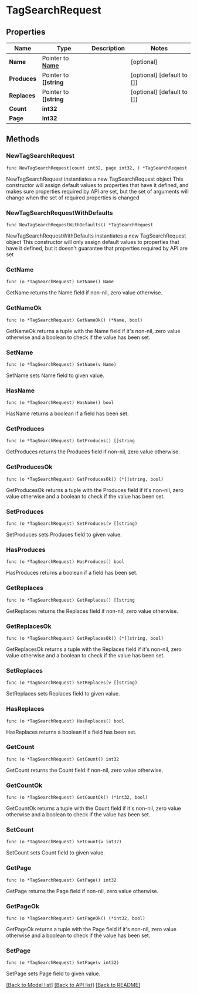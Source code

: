 # TagSearchRequest

## Properties

Name | Type | Description | Notes
------------ | ------------- | ------------- | -------------
**Name** | Pointer to [**Name**](Name.md) |  | [optional] 
**Produces** | Pointer to **[]string** |  | [optional] [default to []]
**Replaces** | Pointer to **[]string** |  | [optional] [default to []]
**Count** | **int32** |  | 
**Page** | **int32** |  | 

## Methods

### NewTagSearchRequest

`func NewTagSearchRequest(count int32, page int32, ) *TagSearchRequest`

NewTagSearchRequest instantiates a new TagSearchRequest object
This constructor will assign default values to properties that have it defined,
and makes sure properties required by API are set, but the set of arguments
will change when the set of required properties is changed

### NewTagSearchRequestWithDefaults

`func NewTagSearchRequestWithDefaults() *TagSearchRequest`

NewTagSearchRequestWithDefaults instantiates a new TagSearchRequest object
This constructor will only assign default values to properties that have it defined,
but it doesn't guarantee that properties required by API are set

### GetName

`func (o *TagSearchRequest) GetName() Name`

GetName returns the Name field if non-nil, zero value otherwise.

### GetNameOk

`func (o *TagSearchRequest) GetNameOk() (*Name, bool)`

GetNameOk returns a tuple with the Name field if it's non-nil, zero value otherwise
and a boolean to check if the value has been set.

### SetName

`func (o *TagSearchRequest) SetName(v Name)`

SetName sets Name field to given value.

### HasName

`func (o *TagSearchRequest) HasName() bool`

HasName returns a boolean if a field has been set.

### GetProduces

`func (o *TagSearchRequest) GetProduces() []string`

GetProduces returns the Produces field if non-nil, zero value otherwise.

### GetProducesOk

`func (o *TagSearchRequest) GetProducesOk() (*[]string, bool)`

GetProducesOk returns a tuple with the Produces field if it's non-nil, zero value otherwise
and a boolean to check if the value has been set.

### SetProduces

`func (o *TagSearchRequest) SetProduces(v []string)`

SetProduces sets Produces field to given value.

### HasProduces

`func (o *TagSearchRequest) HasProduces() bool`

HasProduces returns a boolean if a field has been set.

### GetReplaces

`func (o *TagSearchRequest) GetReplaces() []string`

GetReplaces returns the Replaces field if non-nil, zero value otherwise.

### GetReplacesOk

`func (o *TagSearchRequest) GetReplacesOk() (*[]string, bool)`

GetReplacesOk returns a tuple with the Replaces field if it's non-nil, zero value otherwise
and a boolean to check if the value has been set.

### SetReplaces

`func (o *TagSearchRequest) SetReplaces(v []string)`

SetReplaces sets Replaces field to given value.

### HasReplaces

`func (o *TagSearchRequest) HasReplaces() bool`

HasReplaces returns a boolean if a field has been set.

### GetCount

`func (o *TagSearchRequest) GetCount() int32`

GetCount returns the Count field if non-nil, zero value otherwise.

### GetCountOk

`func (o *TagSearchRequest) GetCountOk() (*int32, bool)`

GetCountOk returns a tuple with the Count field if it's non-nil, zero value otherwise
and a boolean to check if the value has been set.

### SetCount

`func (o *TagSearchRequest) SetCount(v int32)`

SetCount sets Count field to given value.


### GetPage

`func (o *TagSearchRequest) GetPage() int32`

GetPage returns the Page field if non-nil, zero value otherwise.

### GetPageOk

`func (o *TagSearchRequest) GetPageOk() (*int32, bool)`

GetPageOk returns a tuple with the Page field if it's non-nil, zero value otherwise
and a boolean to check if the value has been set.

### SetPage

`func (o *TagSearchRequest) SetPage(v int32)`

SetPage sets Page field to given value.



[[Back to Model list]](../README.md#documentation-for-models) [[Back to API list]](../README.md#documentation-for-api-endpoints) [[Back to README]](../README.md)


